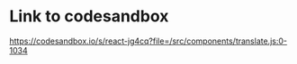 # Link to codesandbox

https://codesandbox.io/s/react-jg4cq?file=/src/components/translate.js:0-1034
